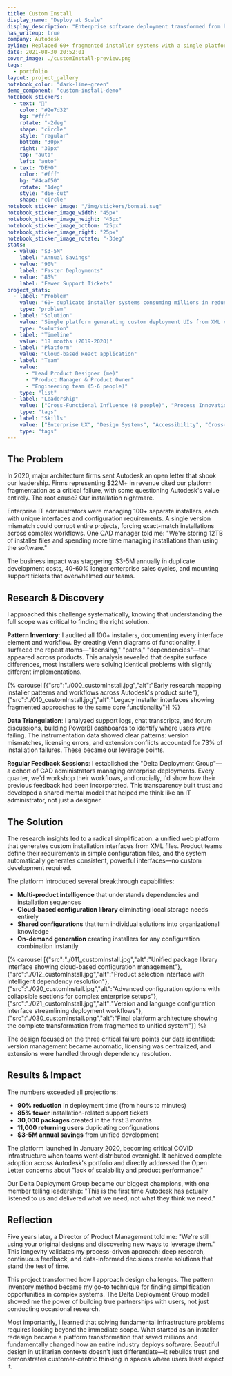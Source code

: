 ```yaml
---
title: Custom Install
display_name: "Deploy at Scale"
display_description: "Enterprise software deployment transformed from hours to minutes"
has_writeup: true
company: Autodesk
byline: Replaced 60+ fragmented installer systems with a single platform that generates custom UIs from XML—saving Autodesk millions in duplicate development work
date: 2021-08-30 20:52:01
cover_image: ./customInstall-preview.png
tags:
  - portfolio
layout: project_gallery
notebook_color: "dark-lime-green"
demo_component: "custom-install-demo"
notebook_stickers:
  - text: "🌲"
    color: "#2e7d32"
    bg: "#fff"
    rotate: "-2deg"
    shape: "circle"
    style: "regular"
    bottom: "30px"
    right: "30px"
    top: "auto"
    left: "auto"
  - text: "DEMO"
    color: "#fff"
    bg: "#4caf50"
    rotate: "1deg"
    style: "die-cut"
    shape: "circle"
notebook_sticker_image: "/img/stickers/bonsai.svg"
notebook_sticker_image_width: "45px"
notebook_sticker_image_height: "45px"
notebook_sticker_image_bottom: "25px"
notebook_sticker_image_right: "25px"
notebook_sticker_image_rotate: "-3deg"
stats:
  - value: "$3-5M"
    label: "Annual Savings"
  - value: "90%"
    label: "Faster Deployments"
  - value: "85%"
    label: "Fewer Support Tickets"
project_stats:
  - label: "Problem"
    value: "60+ duplicate installer systems consuming millions in redundant development"
    type: "problem"
  - label: "Solution"
    value: "Single platform generating custom deployment UIs from XML configuration"
    type: "solution"
  - label: "Timeline"
    value: "18 months (2019-2020)"
  - label: "Platform"
    value: "Cloud-based React application"
  - label: "Team"
    value: 
      - "Lead Product Designer (me)"
      - "Product Manager & Product Owner"
      - "Engineering team (5-6 people)"
    type: "list"
  - label: "Leadership"
    value: ["Cross-Functional Influence (8 people)", "Process Innovation: Research Partnership Program", "Strategic Impact: Platform Transformation", "Stakeholder Education: Delta Deployment Group", "Change Management: Enterprise Adoption"]
    type: "tags"
  - label: "Skills"
    value: ["Enterprise UX", "Design Systems", "Accessibility", "Cross-platform Design", "Service Design", "React"]
    type: "tags"
---
```



## The Problem

In 2020, major architecture firms sent Autodesk an open letter that shook our leadership. Firms representing $22M+ in revenue cited our platform fragmentation as a critical failure, with some questioning Autodesk's value entirely. The root cause? Our installation nightmare.

Enterprise IT administrators were managing 100+ separate installers, each with unique interfaces and configuration requirements. A single version mismatch could corrupt entire projects, forcing exact-match installations across complex workflows. One CAD manager told me: "We're storing 12TB of installer files and spending more time managing installations than using the software."

The business impact was staggering: $3-5M annually in duplicate development costs, 40-60% longer enterprise sales cycles, and mounting support tickets that overwhelmed our teams.

## Research & Discovery

I approached this challenge systematically, knowing that understanding the full scope was critical to finding the right solution.

**Pattern Inventory**: I audited all 100+ installers, documenting every interface element and workflow. By creating Venn diagrams of functionality, I surfaced the repeat atoms—"licensing," "paths," "dependencies"—that appeared across products. This analysis revealed that despite surface differences, most installers were solving identical problems with slightly different implementations.

{% carousel [{"src":"./000_customInstall.jpg","alt":"Early research mapping installer patterns and workflows across Autodesk's product suite"},{"src":"./010_customInstall.jpg","alt":"Legacy installer interfaces showing fragmented approaches to the same core functionality"}] %}

**Data Triangulation**: I analyzed support logs, chat transcripts, and forum discussions, building PowerBI dashboards to identify where users were failing. The instrumentation data showed clear patterns: version mismatches, licensing errors, and extension conflicts accounted for 73% of installation failures. These became our leverage points.

**Regular Feedback Sessions**: I established the "Delta Deployment Group"—a cohort of CAD administrators managing enterprise deployments. Every quarter, we'd workshop their workflows, and crucially, I'd show how their previous feedback had been incorporated. This transparency built trust and developed a shared mental model that helped me think like an IT administrator, not just a designer.

## The Solution

The research insights led to a radical simplification: a unified web platform that generates custom installation interfaces from XML files. Product teams define their requirements in simple configuration files, and the system automatically generates consistent, powerful interfaces—no custom development required.

The platform introduced several breakthrough capabilities:

- **Multi-product intelligence** that understands dependencies and installation sequences
- **Cloud-based configuration library** eliminating local storage needs entirely
- **Shared configurations** that turn individual solutions into organizational knowledge
- **On-demand generation** creating installers for any configuration combination instantly

{% carousel [{"src":"./011_customInstall.jpg","alt":"Unified package library interface showing cloud-based configuration management"},{"src":"./012_customInstall.jpg","alt":"Product selection interface with intelligent dependency resolution"},{"src":"./020_customInstall.jpg","alt":"Advanced configuration options with collapsible sections for complex enterprise setups"},{"src":"./021_customInstall.jpg","alt":"Version and language configuration interface streamlining deployment workflows"},{"src":"./030_customInstall.png","alt":"Final platform architecture showing the complete transformation from fragmented to unified system"}] %}

The design focused on the three critical failure points our data identified: version management became automatic, licensing was centralized, and extensions were handled through dependency resolution.

## Results & Impact

The numbers exceeded all projections:

- **90% reduction** in deployment time (from hours to minutes)
- **85% fewer** installation-related support tickets
- **30,000 packages** created in the first 3 months
- **11,000 returning users** duplicating configurations
- **$3-5M annual savings** from unified development

The platform launched in January 2020, becoming critical COVID infrastructure when teams went distributed overnight. It achieved complete adoption across Autodesk's portfolio and directly addressed the Open Letter concerns about "lack of scalability and product performance."

Our Delta Deployment Group became our biggest champions, with one member telling leadership: "This is the first time Autodesk has actually listened to us and delivered what we need, not what they think we need."

## Reflection

Five years later, a Director of Product Management told me: "We're still using your original designs and discovering new ways to leverage them." This longevity validates my process-driven approach: deep research, continuous feedback, and data-informed decisions create solutions that stand the test of time.

This project transformed how I approach design challenges. The pattern inventory method became my go-to technique for finding simplification opportunities in complex systems. The Delta Deployment Group model showed me the power of building true partnerships with users, not just conducting occasional research.

Most importantly, I learned that solving fundamental infrastructure problems requires looking beyond the immediate scope. What started as an installer redesign became a platform transformation that saved millions and fundamentally changed how an entire industry deploys software. Beautiful design in utilitarian contexts doesn't just differentiate—it rebuilds trust and demonstrates customer-centric thinking in spaces where users least expect it.
